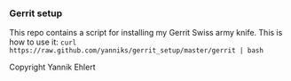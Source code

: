 ### Gerrit setup
This repo contains a script for installing my Gerrit Swiss army knife.
This is how to use it: `curl https://raw.github.com/yanniks/gerrit_setup/master/gerrit | bash`

Copyright Yannik Ehlert
